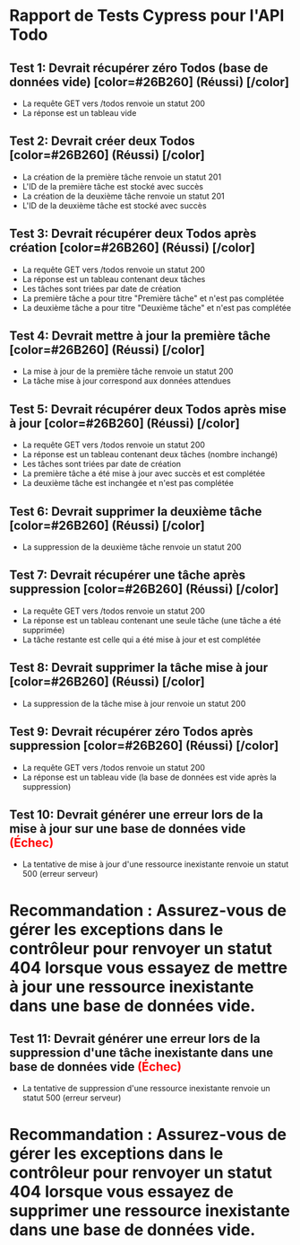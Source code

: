 # Rapport de Tests Cypress pour l'API Todo

## Test 1: Devrait récupérer zéro Todos (base de données vide) [color=#26B260] (Réussi) [/color] 
- La requête GET vers /todos renvoie un statut 200
- La réponse est un tableau vide

## Test 2: Devrait créer deux Todos [color=#26B260] (Réussi) [/color] 
- La création de la première tâche renvoie un statut 201
- L'ID de la première tâche est stocké avec succès
- La création de la deuxième tâche renvoie un statut 201
- L'ID de la deuxième tâche est stocké avec succès

## Test 3: Devrait récupérer deux Todos après création [color=#26B260] (Réussi) [/color] 
- La requête GET vers /todos renvoie un statut 200
- La réponse est un tableau contenant deux tâches
- Les tâches sont triées par date de création
- La première tâche a pour titre "Première tâche" et n'est pas complétée
- La deuxième tâche a pour titre "Deuxième tâche" et n'est pas complétée

## Test 4: Devrait mettre à jour la première tâche [color=#26B260] (Réussi) [/color] 
- La mise à jour de la première tâche renvoie un statut 200
- La tâche mise à jour correspond aux données attendues

## Test 5: Devrait récupérer deux Todos après mise à jour [color=#26B260] (Réussi) [/color] 
- La requête GET vers /todos renvoie un statut 200
- La réponse est un tableau contenant deux tâches (nombre inchangé)
- Les tâches sont triées par date de création
- La première tâche a été mise à jour avec succès et est complétée
- La deuxième tâche est inchangée et n'est pas complétée

## Test 6: Devrait supprimer la deuxième tâche [color=#26B260] (Réussi) [/color] 
- La suppression de la deuxième tâche renvoie un statut 200

## Test 7: Devrait récupérer une tâche après suppression [color=#26B260] (Réussi) [/color] 
- La requête GET vers /todos renvoie un statut 200
- La réponse est un tableau contenant une seule tâche (une tâche a été supprimée)
- La tâche restante est celle qui a été mise à jour et est complétée

## Test 8: Devrait supprimer la tâche mise à jour [color=#26B260] (Réussi) [/color] 
- La suppression de la tâche mise à jour renvoie un statut 200

## Test 9: Devrait récupérer zéro Todos après suppression [color=#26B260] (Réussi) [/color] 
- La requête GET vers /todos renvoie un statut 200
- La réponse est un tableau vide (la base de données est vide après la suppression)

## Test 10: Devrait générer une erreur lors de la mise à jour sur une base de données vide <span style="color:red">(Échec)</span>
- La tentative de mise à jour d'une ressource inexistante renvoie un statut 500 (erreur serveur)
# Recommandation : Assurez-vous de gérer les exceptions dans le contrôleur pour renvoyer un statut 404 lorsque vous essayez de mettre à jour une ressource inexistante dans une base de données vide.

## Test 11: Devrait générer une erreur lors de la suppression d'une tâche inexistante dans une base de données vide <span style="color:red">(Échec)</span>
- La tentative de suppression d'une ressource inexistante renvoie un statut 500 (erreur serveur)
# Recommandation : Assurez-vous de gérer les exceptions dans le contrôleur pour renvoyer un statut 404 lorsque vous essayez de supprimer une ressource inexistante dans une base de données vide.
